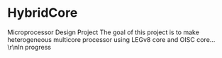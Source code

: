 # HybridCore
Microprocessor Design Project
The goal of this project is to make heterogeneous multicore processor using LEGv8 core and OISC core...
\r\nIn progress
